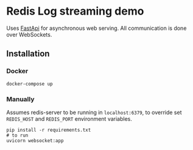 # Redis Log streaming demo

Uses [FastApi](https://fastapi.tiangolo.com/) for asynchronous web serving. All communication is done over WebSockets.

## Installation

### Docker
```
docker-compose up
```

### Manually
Assumes redis-server to be running in `localhost:6379`, to override set `REDIS_HOST` and `REDIS_PORT` environment variables.

```
pip install -r requirements.txt
# to run
uvicorn websocket:app
```
